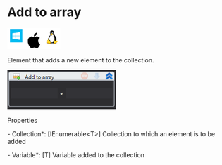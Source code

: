 # Add to array

![](<../../../.gitbook/assets/image (178).png>)

Element that adds a new element to the collection.

![](<../../../.gitbook/assets/1 (33).png>)

Properties

&#x20;\- Collection\*: \[IEnumerable\<T>] Collection to which an element is to be added

&#x20;\- Variable\*: \[T] Variable added to the collection
